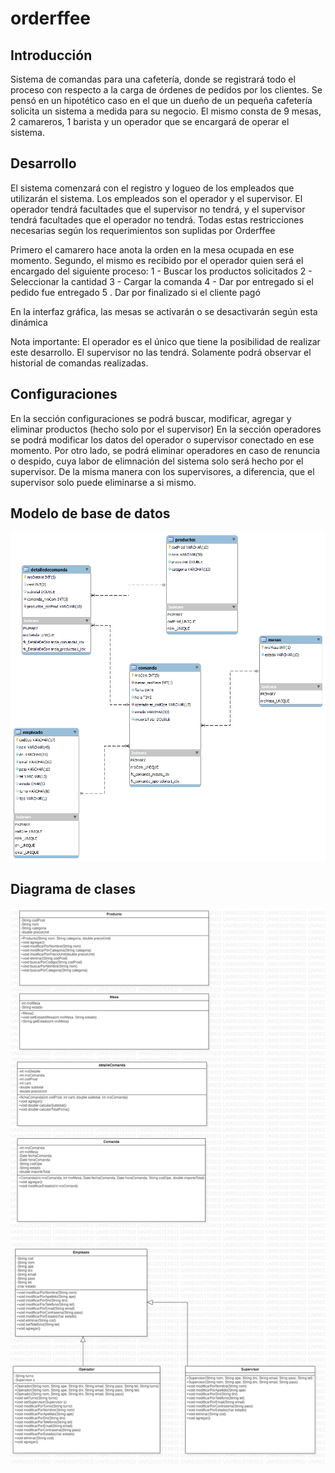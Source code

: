 # orderffee
## Introducción
Sistema de comandas para una cafetería, donde se registrará todo el proceso con respecto a la carga de órdenes de pedidos por los clientes.
Se pensó en un hipotético caso en el que un dueño de un pequeña cafetería solicita un sistema a medida para su negocio.
El mismo consta de 9 mesas, 2 camareros, 1 barista y un operador que se encargará de operar el sistema.

## Desarrollo

El sistema comenzará con el registro y logueo de los empleados que utilizarán el sistema. 
Los empleados son el operador y el supervisor. El operador tendrá facultades que el supervisor no tendrá, y el supervisor tendrá facultades que 
el operador no tendrá. Todas estas restricciones necesarias según los requerimientos son suplidas por Orderffee

Primero el camarero hace anota la orden en la mesa ocupada en ese momento.
Segundo, el mismo es recibido por el operador quien será el encargado del siguiente proceso:
1 - Buscar los productos solicitados
2 - Seleccionar la cantidad
3 - Cargar la comanda
4 - Dar por entregado si el pedido fue entregado
5 . Dar por finalizado si el cliente pagó

En la interfaz gráfica, las mesas se activarán o se desactivarán según esta dinámica

Nota importante: El operador es el único que tiene la posibilidad de realizar este desarrollo. El supervisor no las tendrá. Solamente podrá
observar el historial de comandas realizadas.

## Configuraciones
En la sección configuraciones se podrá buscar, modificar, agregar y eliminar productos (hecho solo por el supervisor)
En la sección operadores se podrá modificar los datos del operador o supervisor conectado en ese momento. Por otro lado, se podrá eliminar operadores en caso
de renuncia o despido, cuya labor de elimnación del sistema solo será hecho por el supervisor. De la misma manera con los supervisores, a diferencia, que el supervisor
solo puede eliminarse a si mismo.

## Modelo de base de datos
![modeloBdd](https://github.com/ezvel/orderffee/blob/main/src/Imagenes/ModeloBdd.png)

## Diagrama de clases
![digramaDeClases](https://github.com/ezvel/orderffee/blob/main/src/Imagenes/diagramaDeClases.jpg)
